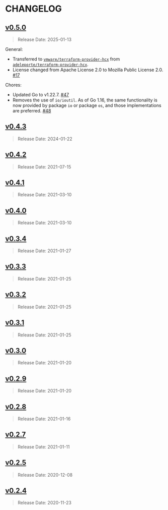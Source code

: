 # CHANGELOG

## [v0.5.0](https://github.com/vmware/terraform-provider-hcx/releases/tag/v0.5.0)

> Release Date: 2025-01-13

General:

- Transferred to [`vmware/terraform-provider-hcx`](https://github.com/vmware/terraform-provider-hcx) from [`adeleporte/terraform-provider-hcx`](https://github.com/adeleporte/terraform-provider-hcx).
- License changed from Apache License 2.0 to Mozilla Public License 2.0. [#17](https://github.com/vmware/terraform-provider-hcx/pull/17)

Chores:

- Updated Go to v1.22.7. [#47](https://github.com/vmware/terraform-provider-hcx/pull/47)
- Removes the use of `io/ioutil`. As of Go 1.16, the same functionality is now provided by package `io` or package `os`, and those implementations are preferred. [#48](https://github.com/vmware/terraform-provider-hcx/pull/48)

## [v0.4.3](https://github.com/vmware/terraform-provider-hcx/releases/tag/v0.4.3)

> Release Date: 2024-01-22

## [v0.4.2](https://github.com/vmware/terraform-provider-hcx/releases/tag/v0.4.2)

> Release Date: 2021-07-15

## [v0.4.1](https://github.com/vmware/terraform-provider-hcx/releases/tag/v0.4.1)

> Release Date: 2021-03-10

## [v0.4.0](https://github.com/vmware/terraform-provider-hcx/releases/tag/v0.4.0)

> Release Date: 2021-03-10

## [v0.3.4](https://github.com/vmware/terraform-provider-hcx/releases/tag/v0.3.4)

> Release Date: 2021-01-27

## [v0.3.3](https://github.com/vmware/terraform-provider-hcx/releases/tag/v0.3.3)

> Release Date: 2021-01-25

## [v0.3.2](https://github.com/vmware/terraform-provider-hcx/releases/tag/v0.3.2)

> Release Date: 2021-01-25

## [v0.3.1](https://github.com/vmware/terraform-provider-hcx/releases/tag/v0.3.1)

> Release Date: 2021-01-25

## [v0.3.0](https://github.com/vmware/terraform-provider-hcx/releases/tag/v0.3.0)

> Release Date: 2021-01-20

## [v0.2.9](https://github.com/vmware/terraform-provider-hcx/releases/tag/v0.2.9)

> Release Date: 2021-01-20

## [v0.2.8](https://github.com/vmware/terraform-provider-hcx/releases/tag/v0.2.8)

> Release Date: 2021-01-16

## [v0.2.7](https://github.com/vmware/terraform-provider-hcx/releases/tag/v0.2.7)

> Release Date: 2021-01-11

## [v0.2.5](https://github.com/vmware/terraform-provider-hcx/releases/tag/v0.2.5)

> Release Date: 2020-12-08

## [v0.2.4](https://github.com/vmware/terraform-provider-hcx/releases/tag/v0.2.4)

> Release Date: 2020-11-23

